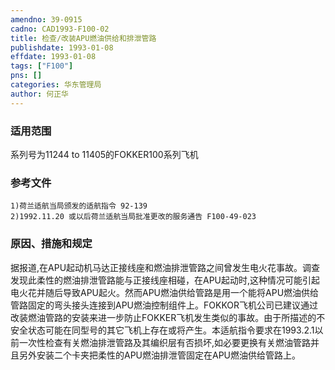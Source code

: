 ```yaml
---
amendno: 39-0915  
cadno: CAD1993-F100-02  
title: 检查/改装APU燃油供给和排泄管路  
publishdate: 1993-01-08  
effdate: 1993-01-08  
tags: ["F100"]  
pns: []  
categories: 华东管理局  
author: 何正华  
---
```

  
### 适用范围  
系列号为11244 to 11405的FOKKER100系列飞机  
  
<!--more-->  
### 参考文件  
    1)荷兰适航当局颁发的适航指令 92-139  
    2)1992.11.20 或以后荷兰适航当局批准更改的服务通告 F100-49-023  
  
### 原因、措施和规定  
据报道,在APU起动机马达正接线座和燃油排泄管路之间曾发生电火花事故。调查发现此柔性的燃油排泄管路能与正接线座相碰，在APU起动时,这种情况可能引起电火花并随后导致APU起火。然而APU燃油供给管路是用一个能将APU燃油供给管路固定的弯头接头连接到APU燃油控制组件上。FOKKOR飞机公司已建议通过改装燃油管路的安装来进一步防止FOKKER飞机发生类似的事故。由于所描述的不安全状态可能在同型号的其它飞机上存在或将产生。本适航指令要求在1993.2.1以前一次性检查有关燃油排泄管路及其编织层有否损坏,如必要更换有关燃油管路并且另外安装二个卡夹把柔性的APU燃油排泄管固定在APU燃油供给管路上。  
  
